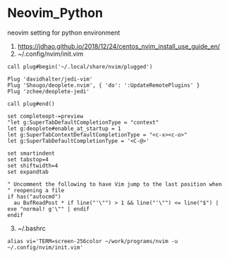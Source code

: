# Neovim_Python
neovim setting for python environment

1. https://jdhao.github.io/2018/12/24/centos_nvim_install_use_guide_en/
2. ~/.config/nvim/init.vim
```
call plug#begin('~/.local/share/nvim/plugged')

Plug 'davidhalter/jedi-vim'
Plug 'Shougo/deoplete.nvim', { 'do': ':UpdateRemotePlugins' }
Plug 'zchee/deoplete-jedi'

call plug#end()

set completeopt-=preview
"let g:SuperTabDefaultCompletionType = "context"
let g:deoplete#enable_at_startup = 1
let g:SuperTabContextDefaultCompletionType = "<c-x><c-o>"
let g:SuperTabDefaultCompletionType = '<C-@>'

set smartindent
set tabstop=4
set shiftwidth=4
set expandtab

" Uncomment the following to have Vim jump to the last position when
" reopening a file
if has("autocmd")
  au BufReadPost * if line("'\"") > 1 && line("'\"") <= line("$") | exe "normal! g'\"" | endif
endif

```
3. ~/.bashrc
```
alias vi='TERM=screen-256color ~/work/programs/nvim -u ~/.config/nvim/init.vim'
```
